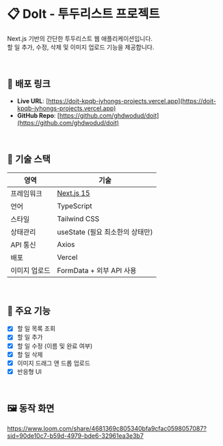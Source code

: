# 📋 DoIt - 투두리스트 프로젝트

Next.js 기반의 간단한 투두리스트 웹 애플리케이션입니다.  
할 일 추가, 수정, 삭제 및 이미지 업로드 기능을 제공합니다.

<br />

## 🔗 배포 링크

- **Live URL**: [https://doit-kpqb-jyhongs-projects.vercel.app](https://doit-kpqb-jyhongs-projects.vercel.app)
- **GitHub Repo**: [https://github.com/ghdwodud/doit](https://github.com/ghdwodud/doit)

<br />

## 🚀 기술 스택

| 영역 | 기술 |
|------|------|
| 프레임워크 | [Next.js 15](https://nextjs.org/) |
| 언어 | TypeScript |
| 스타일 | Tailwind CSS |
| 상태관리 | useState (필요 최소한의 상태만) |
| API 통신 | Axios |
| 배포 | Vercel |
| 이미지 업로드 | FormData + 외부 API 사용 |

<br />

## 📌 주요 기능

- [x] 할 일 목록 조회
- [x] 할 일 추가
- [x] 할 일 수정 (이름 및 완료 여부)
- [x] 할 일 삭제
- [x] 이미지 드래그 앤 드롭 업로드
- [x] 반응형 UI

<br />

## 🖼️ 동작 화면
https://www.loom.com/share/4681369c805340bfa9cfac0598057087?sid=90de10c7-b59d-4979-bde6-32961ea3e3b7


<br />


